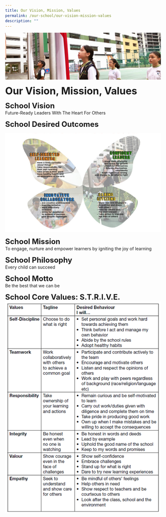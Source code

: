 ```yaml
---
title: Our Vision, Mission, Values
permalink: /our-school/our-vision-mission-values
description: ""
---
```

![](/images/sub-banner.jpg)

**<font size=6>Our Vision, Mission, Values</font>**


**<font size=5>School Vision</font>**<br>
Future-Ready Leaders With The Heart For Others

**<font size=5>School Desired Outcomes</font>**

![](/images/Our%20School/vision%20mission%20values%201.png)


**<font size=5>School Mission</font>**<br>
To engage, nurture and empower learners by igniting the joy of learning

**<font size=5>School Philosophy</font>**<br>
Every child can succeed

**<font size=5>School Motto</font>**<br>
Be the best that we can be

  
**<font size=5>School Core Values: S.T.R.I.V.E.</font>**<br>
![](/images/Our%20School/vision%20mission%20values%202.png)